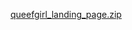 [queefgirl_landing_page.zip](https://github.com/user-attachments/files/19211988/queefgirl_landing_page.zip)
